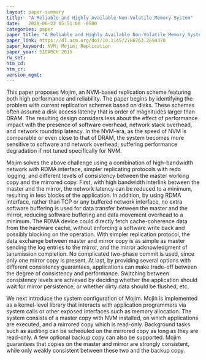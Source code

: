 ```yaml
---
layout: paper-summary
title:  "A Reliable and Highly Available Non-Volatile Memory System"
date:   2020-06-22 05:51:00 -0500
categories: paper
paper_title: "A Reliable and Highly Available Non-Volatile Memory System"
paper_link: https://dl.acm.org/doi/10.1145/2786763.2694370
paper_keyword: NVM; Mojim; Replication
paper_year: SIGARCH 2015
rw_set:
htm_cd:
htm_cr:
version_mgmt:
---
```


This paper proposes Mojim, an NVM-based replication scheme featuring both high performance and reliability. The paper begins
by identifying the problem with current replication schemes based on disks. These schemes often assume a disk access latency
that is order of magnitudes larger than DRAM. The resulting design considers less about the effect of performance impact 
with the presence of software overhead, network stack overhead, and network roundtrip latency. In the NVM-era, as the 
speed of NVM is comparable or even close to that of DRAM, the system becomes more sensitive to software and network
overhead, suffering performance degradation if not tuned specifically for NVM.

Mojim solves the above challenge using a combination of high-bandwidth network with RDMA interface, simpler replicating
protocols with redo logging, and different levels of consistency between the master working copy and the mirrored copy.
First, with high bandwidth interlink between the master and the mirror, the network latency can be reduced to a minimum,
resulting in less blocks of the application. In addition, by using RDMA interface, rather than TCP or any buffered network
interface, no extra software buffering is used for data transfer between the master and the mirror, reducing software 
buffering and data movement overhead to a minimum. The RDMA device could directly fetch cache-coherence data from the 
hardware cache, without enforcing a software write back and possibly blocking on the operation.
With simpler replication protocol, the data exchange between master and mirror copy is as simple as master sending the 
log entries to the mirror, and the mirror acknowledgment of tansmission completion. No complicated two-phase 
commit is used, since only one mirror copy is present.
At last, by providing several options with different consistency guarantees, applications can make trade-off between
the degree of consistency and performance. Switching between consistency levels are achieved by deciding whether the 
application should wait for mirror persistence, or whether dirty data should be flushed, etc.

We next introduce the system configuration of Mojim. Mojin is implemented as a kernel-level library that interacts 
with application programmers via system calls or other exposed interfaces such as memory allocation. The system consists
of a master copy with NVM installed, on which applications are executed, and a mirrored copy which is read-only.
Background tasks such as auditing can be scheduled on the mirrored copy as long as they are read-only.
A few optional backup copy can also be supported. Mojim guarantees that copies on the master and mirror are strongly
consistent, while only weakly consistent between these two and the backup copy.
